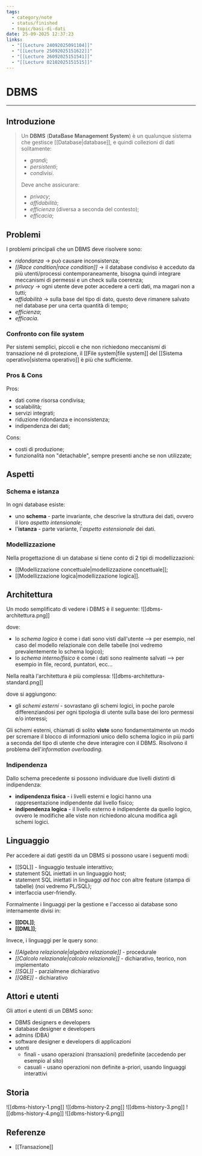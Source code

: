 ```yaml
---
tags:
  - category/note
  - status/finished
  - topic/basi-di-dati
date: 25-09-2025 12:37:23
links:
  - "[[Lecture 24092025091104]]"
  - "[[Lecture 25092025151622]]"
  - "[[Lecture 26092025151541]]"
  - "[[Lecture 02102025151515]]"
---
```

# DBMS
---
## Introduzione
> Un **DBMS** (**DataBase Management System**) è un qualunque sistema che gestisce [[Database|database]], e quindi collezioni di dati solitamente:
> - _grandi_;
> - _persistenti_;
> - _condivisi_.
> 
> Deve anche assicurare:
> - _privacy_;
> - _affidabilità_;
> - _efficienza_ (diversa a seconda del contesto);
> - _efficacia_;

## Problemi
I problemi principali che un DBMS deve risolvere sono:
- _ridondanza_ -> può causare inconsistenza;
- _[[Race condition|race condition]]_ -> il database condiviso è acceduto da più utenti/processi contemporaneamente, bisogna quindi integrare meccanismi di permessi e un check sulla coerenza;
- _privacy_ -> ogni utente deve poter accedere a certi dati, ma magari non a tutti;
- _affidabilità_ -> sulla base del tipo di dato, questo deve rimanere salvato nel database per una certa quantità di tempo;
- _efficienza_;
- _efficacia_.

### Confronto con file system
Per sistemi semplici, piccoli e che non richiedono meccanismi di transazione né di protezione, il [[File system|file system]] del [[Sistema operativo|sistema operativo]] è più che sufficiente.

### Pros & Cons
Pros:
- dati come risorsa condivisa;
- scalabilità;
- servizi integrati;
- riduzione ridondanza e inconsistenza;
- indipendenza dei dati;

Cons:
- costi di produzione;
- funzionalità non "detachable", sempre presenti anche se non utilizzate;

## Aspetti
### Schema e istanza
In ogni database esiste:
- uno **schema** - parte invariante, che descrive la struttura dei dati, ovvero il loro _aspetto intensionale_;
- l'**istanza** - parte variante, l'_aspetto estensionale_ dei dati.

### Modellizzazione
Nella progettazione di un database si tiene conto di 2 tipi di modellizzazioni:
- [[Modellizzazione concettuale|modellizzazione concettuale]];
- [[Modellizzazione logica|modellizzazione logica]].

## Architettura
Un modo semplificato di vedere i DBMS è il seguente:
![[dbms-architettura.png]]

dove:
- lo _schema logico_ è come i dati sono visti dall'utente --> per esempio, nel caso del modello relazionale con delle tabelle (noi vedremo prevalentemente lo schema logico);
- lo _schema interno/fisico_ è come i dati sono realmente salvati --> per esempio in file, record, puntatori, ecc...

Nella realtà l'architettura è più complessa:
![[dbms-architettura-standard.png]]

dove si aggiungono:
- gli _schemi esterni_ - sovrastano gli schemi logici, in poche parole differenziandosi per ogni tipologia di utente sulla base dei loro permessi e/o interessi;

Gli schemi esterni, chiamati di solito **viste** sono fondamentalmente un modo per scremare il blocco di informazioni unico dello schema logico in più parti a seconda del tipo di utente che deve interagire con il DBMS. Risolvono il problema dell'_information overloading_.

### Indipendenza
Dallo schema precedente si possono individuare due livelli distinti di indipendenza:
- **indipendenza fisica** - i livelli esterni e logici hanno una rappresentazione indipendente dal livello fisico;
- **indipendenza logica** - il livello esterno è indipendente da quello logico, ovvero le modifiche alle viste non richiedono alcuna modifica agli schemi logici.

## Linguaggio
Per accedere ai dati gestiti da un DBMS si possono usare i seguenti modi:
- [[SQL]] - linguaggio testuale interattivo;
- statement SQL iniettati in un linguaggio host;
- statement SQL iniettati in linguaggi _ad hoc_ con altre feature (stampa di tabelle) (noi vedremo PL/SQL);
- interfaccia user-friendly.

Formalmente i linguaggi per la gestione e l'accesso ai database sono internamente divisi in:
- **[[DDL]]**;
- **[[DML]]**;

Invece, i linguaggi per le query sono:
- _[[Algebra relazionale|algebra relazionale]]_ - procedurale
- _[[Calcolo relazionale|calcolo relazionale]]_ - dichiarativo, teorico, non implementato
- _[[SQL]]_ - parzialmene dichiarativo
- _[[QBE]]_ - dichiarativo

## Attori e utenti
Gli attori e utenti di un DBMS sono:
- DBMS designers e developers
- database designer e developers
- admins (DBA)
- software designer e developers di applicazioni
- utenti
	- finali - usano operazioni (transazioni) predefinite (accedendo per esempio al sito)
	- casuali - usano operazioni non definite a-priori, usando linguaggi interattivi

## Storia
![[dbms-history-1.png]]
![[dbms-history-2.png]]
![[dbms-history-3.png]]
![[dbms-history-4.png]]
![[dbms-history-6.png]]

## Referenze
- [[Transazione]]